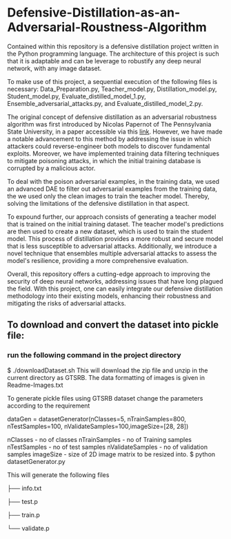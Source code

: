 # Defensive-Distillation-as-an-Adversarial-Roustness-Algorithm

Contained within this repository is a defensive distillation project written in the Python programming language. The architecture of this project is such that it is adaptable and can be leverage to robustify any deep neural network, with any image dataset.

To make use of this project, a sequential execution of the following files is necessary: Data_Preparation.py, Teacher_model.py, Distillation_model.py, Student_model.py, Evaluate_distilled_model_1.py, Ensemble_adversarial_attacks.py, and Evaluate_distilled_model_2.py.

The original concept of defensive distillation as an adversarial robustness algorithm was first introduced by Nicolas Papernot of The Pennsylvania State University, in a paper accessible via this [link](https://scholar.google.com/scholar?hl=en&as_sdt=0%2C5&q=Distillation+as+a+Defense+to+Adversarial+Perturbations+against+Deep+Neural+Networks&btnG=). However, we have made a notable advancement to this method by addressing the issue in which attackers could reverse-engineer both models to discover fundamental exploits. Moreover, we have implemented training data filtering techniques to mitigate poisoning attacks, in which the initial training database is corrupted by a malicious actor. 

To deal with the poison adversarial examples, in the training data, we used an advanced DAE to filter out adversarial examples from the training data, the we used only the clean images to train the teacher model. Thereby, solving the limitations of the defensive distillation in that aspect.

To expound further, our approach consists of generating a teacher model that is trained on the initial training dataset. The teacher model's predictions are then used to create a new dataset, which is used to train the student model. This process of distillation provides a more robust and secure model that is less susceptible to adversarial attacks. Additionally, we introduce a novel technique that ensembles multiple adversarial attacks to assess the model's resilience, providing a more comprehensive evaluation.

Overall, this repository offers a cutting-edge approach to improving the security of deep neural networks, addressing issues that have long plagued the field. With this project, one can easily integrate our defensive distillation methodology into their existing models, enhancing their robustness and mitigating the risks of adversarial attacks.




## To download and convert the dataset into pickle file:

### run the following command in the project directory

$ ./downloadDataset.sh This will download the zip file and unzip in the current directory as GTSRB. The data formatting of images is given in Readme-Images.txt

To generate pickle files using GTSRB dataset change the parameters according to the requirement

dataGen = datasetGenerator(nClasses=5, nTrainSamples=800, nTestSamples=100, nValidateSamples=100,imageSize=[28, 28])

nClasses - no of classes nTrainSamples - no of Training samples nTestSamples - no of test samples nValidateSamples - no of validation samples imageSize - size of 2D image matrix to be resized into. $ python datasetGenerator.py

This will generate the following files

├── info.txt

├── test.p

├── train.p

└── validate.p
